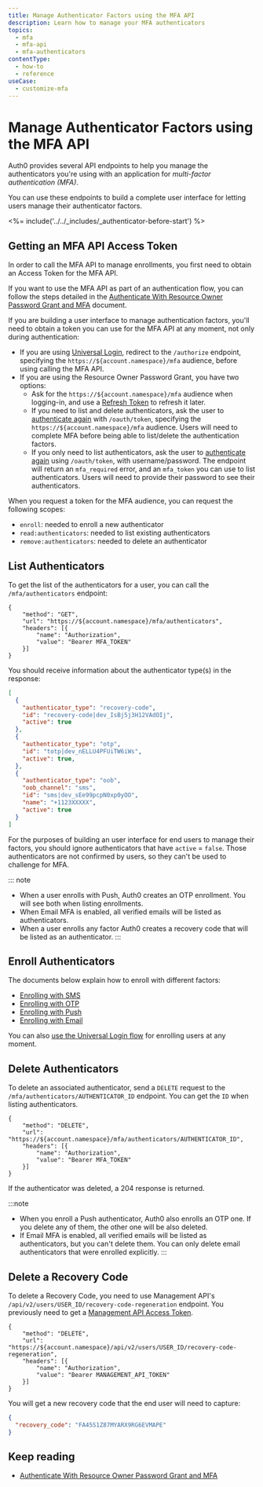 ```yaml
---
title: Manage Authenticator Factors using the MFA API
description: Learn how to manage your MFA authenticators
topics:
  - mfa
  - mfa-api
  - mfa-authenticators
contentType:
  - how-to
  - reference
useCase:
  - customize-mfa
---
```

# Manage Authenticator Factors using the MFA API

Auth0 provides several API endpoints to help you manage the authenticators you're using with an application for <dfn data-key="multifactor-authentication">multi-factor authentication (MFA)</dfn>.

You can use these endpoints to build a complete user interface for letting users manage their authenticator factors. 

<%= include('../../_includes/_authenticator-before-start') %>

## Getting an MFA API Access Token

In order to call the MFA API to manage enrollments, you first need to obtain an Access Token for the MFA API.

If you want to use the MFA API as part of an authentication flow, you can follow the steps detailed in the [Authenticate With Resource Owner Password Grant and MFA](/mfa/guides/mfa-api/authenticate) document.

If you are building a user interface to manage authentication factors, you'll need to obtain a token you can use for the MFA API at any moment, not only during authentication:

* If you are using [Universal Login](/universal-login), redirect to the `/authorize` endpoint, specifying the `https://${account.namespace}/mfa` audience, before using calling the MFA API.
* If you are using the Resource Owner Password Grant, you have two options:
    * Ask for the `https://${account.namespace}/mfa` audience when logging-in, and use a [Refresh Token](/tokens/concepts/refresh-tokens) to refresh it later.
    * If you need to list and delete authenticators, ask the user to [authenticate again](/mfa/guides/mfa-api/authenticate) with `/oauth/token`, specifying the `https://${account.namespace}/mfa` audience. Users will need to complete MFA before being able to list/delete the authentication factors. 
    * If you only need to list authenticators, ask the user to [authenticate again](/mfa/guides/mfa-api/authenticate) using `/oauth/token`, with username/password. The endpoint will return an `mfa_required` error, and an `mfa_token` you can use to list authenticators. Users will need to provide their password to see their authenticators.

When you request a token for the MFA audience, you can request the following scopes:

* `enroll`: needed to enroll a new authenticator
* `read:authenticators`: needed to list existing authenticators
* `remove:authenticators`: needed to delete an authenticator

## List Authenticators

To get the list of the authenticators for a user, you can call the `/mfa/authenticators` endpoint:

```har
{
	"method": "GET",
	"url": "https://${account.namespace}/mfa/authenticators",
	"headers": [{
		"name": "Authorization",
		"value": "Bearer MFA_TOKEN"
	}]
}
```

You should receive information about the authenticator type(s) in the response:

```json
[
  {
    "authenticator_type": "recovery-code",
    "id": "recovery-code|dev_IsBj5j3H12VAdOIj",
    "active": true
  },
  {
    "authenticator_type": "otp",
    "id": "totp|dev_nELLU4PFUiTW6iWs",
    "active": true,
  },
  {
    "authenticator_type": "oob",
    "oob_channel": "sms",
    "id": "sms|dev_sEe99pcpN0xp0yOO",
    "name": "+1123XXXXX",
    "active": true
  }
]
```

For the purposes of building an user interface for end users to manage their factors, you should ignore authenticators that have `active` = `false`. Those authenticators are not confirmed by users, so they can't be used to challenge for MFA.

::: note
- When a user enrolls with Push, Auth0 creates an OTP enrollment. You will see both when listing enrollments.
- When Email MFA is enabled, all verified emails will be listed as authenticators.
- When a user enrolls any factor Auth0 creates a recovery code that will be listed as an authenticator.
:::

## Enroll Authenticators

The documents below explain how to enroll with different factors:

* [Enrolling with SMS](/mfa/guides/mfa-api/sms#enrolling-with-sms)
* [Enrolling with OTP](/mfa/guides/mfa-api/otp#enrolling-with-otp)
* [Enrolling with Push](/mfa/guides/mfa-api/push#enrolling-with-push)
* [Enrolling with Email](/mfa/guides/mfa-api/email#enrolling-with-email)

You can also [use the Universal Login flow](/mfa/guides/guardian/create-enrollment-ticket) for enrolling users at any moment.

## Delete Authenticators

To delete an associated authenticator, send a `DELETE` request to the `/mfa/authenticators/AUTHENTICATOR_ID` endpoint. You can get the `ID` when listing authenticators.

```har
{
	"method": "DELETE",
	"url": "https://${account.namespace}/mfa/authenticators/AUTHENTICATOR_ID",
	"headers": [{
		"name": "Authorization",
		"value": "Bearer MFA_TOKEN"
	}]
}
```

If the authenticator was deleted, a 204 response is returned.

:::note
- When you enroll a Push authenticator, Auth0 also enrolls an OTP one. If you delete any of them, the other one will be also deleted.
- If Email MFA is enabled, all verified emails will be listed as authenticators, but you can't delete them. You can only delete email authenticators that were enrolled explicitly.
:::

## Delete a Recovery Code

To delete a Recovery Code, you need to use Management API's `/api/v2/users/USER_ID/recovery-code-regeneration` endpoint. You previously need to get a [Management API Access Token](/api/management/v2/tokens).

```har
{
	"method": "DELETE",
	"url": "https://${account.namespace}/api/v2/users/USER_ID/recovery-code-regeneration",
	"headers": [{
		"name": "Authorization",
		"value": "Bearer MANAGEMENT_API_TOKEN"
	}]
}
```

You will get a new recovery code that the end user will need to capture:

```json
{
  "recovery_code": "FA45S1Z87MYARX9RG6EVMAPE"
}
```

## Keep reading

* [Authenticate With Resource Owner Password Grant and MFA](/mfa/guides/mfa-api/authenticate)
